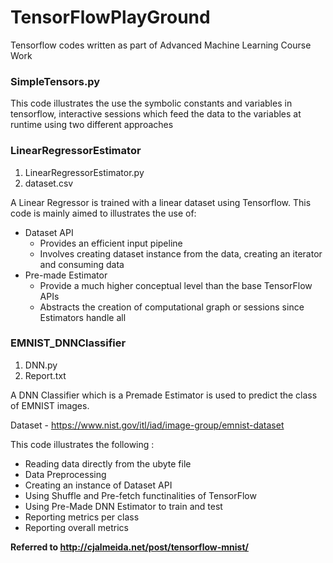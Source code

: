 # TensorFlowPlayGround
Tensorflow codes written as part of Advanced Machine Learning Course Work

### SimpleTensors.py

This code illustrates the use the symbolic constants and variables in tensorflow, 
interactive sessions which feed the data to the variables at runtime using two different approaches

### LinearRegressorEstimator
1. LinearRegressorEstimator.py
2. dataset.csv

A Linear Regressor is trained with a linear dataset using Tensorflow.
This code is mainly aimed to illustrates the use of:
- Dataset API
  - Provides an efficient input pipeline
  - Involves creating dataset instance from the data, creating an iterator and consuming data
- Pre-made Estimator
  - Provide a much higher conceptual level than the base TensorFlow APIs
  - Abstracts the creation of computational graph or sessions since Estimators handle all 

### EMNIST_DNNClassifier
1. DNN.py
2. Report.txt

A DNN Classifier which is a Premade Estimator is used to predict the class of EMNIST images.

Dataset - https://www.nist.gov/itl/iad/image-group/emnist-dataset

This code illustrates the following :
- Reading data directly from the ubyte file
- Data Preprocessing
- Creating an instance of Dataset API
- Using Shuffle and Pre-fetch functinalities of TensorFlow
- Using Pre-Made DNN Estimator to train and test
- Reporting metrics per class
- Reporting overall metrics

**Referred to http://cjalmeida.net/post/tensorflow-mnist/**



